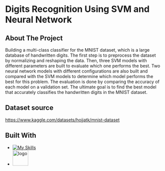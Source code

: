 # Digits Recognition Using SVM and Neural Network

## About The Project
Building a multi-class classifier for the MNIST dataset, which is a large database of handwritten digits. The first step is to preprocess the dataset by normalizing and reshaping the data. Then, three SVM models with different parameters are built to evaluate which one performs the best. Two neural network models with different configurations are also built and compared with the SVM models to determine which model performs the best for this problem. The evaluation is done by comparing the accuracy of each model on a validation set. The ultimate goal is to find the best model that accurately classifies the handwritten digits in the MNIST dataset.

## Dataset source
https://www.kaggle.com/datasets/hojjatk/mnist-dataset

## Built With

* [![My Skills](https://skills.thijs.gg/icons?i=python,colab)](https://skills.thijs.gg)
* <img width="50" alt="logo" src="https://camo.githubusercontent.com/0b93f22ac70b7983e9915edf30ddc1a15713b2c310a214c2996dff49b410b949/68747470733a2f2f63646e2e646973636f72646170702e636f6d2f6174746163686d656e74732f3236373335363138303036343530313736302f3738313937313935303438363239303433322f476f6f676c655f436f6c61626f7261746f72792e737667">
